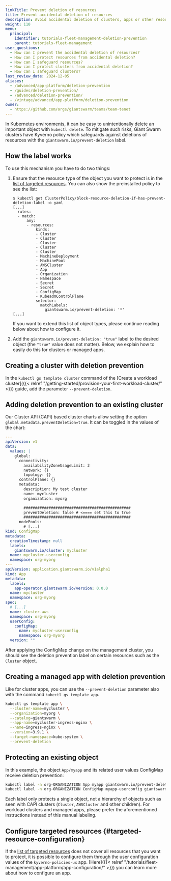 ```yaml
---
linkTitle: Prevent deletion of resources
title: Prevent accidental deletion of resources
description: Avoid accidental deletion of clusters, apps or other resources in Giant Swarm platform.
weight: 110
menu:
  principal:
    identifier: tutorials-fleet-management-deletion-prevention
    parent: tutorials-fleet-management
user_questions:
  - How can I prevent the accidental deletion of resources?
  - How can I protect resources from accidental deletion?
  - How can I safeguard resources?
  - How can I protect clusters from accidental deletion?
  - How can I safeguard clusters?
last_review_date: 2024-12-05
aliases:
  - /advanced/app-platform/deletion-prevention
  - /guides/deletion-prevention/
  - /advanced/deletion-prevention/
  - /vintage/advanced/app-platform/deletion-prevention
owner:
  - https://github.com/orgs/giantswarm/teams/team-tenet
---
```



In Kubernetes environments, it can be easy to unintentionally delete an important object with `kubectl delete`. To mitigate such risks, Giant Swarm clusters have Kyverno policy which safeguards against deletions of resources with the `giantswarm.io/prevent-deletion` label.

## How the label works

To use this mechanism you have to do two things:

1. Ensure that the resource type of the object you want to protect is in the [list of targeted resources](https://github.com/giantswarm/kyverno-policies-ux/blob/main/helm/kyverno-policies-ux/values.yaml). You can also show the preinstalled policy to see the list:

   ```nohighlight
   $ kubectl get ClusterPolicy/block-resource-deletion-if-has-prevent-deletion-label -o yaml
   [...]
     rules:
     - match:
         any:
         - resources:
             kinds:
             - Cluster
             - Cluster
             - Cluster
             - Cluster
             - Cluster
             - MachineDeployment
             - MachinePool
             - AWSCluster
             - App
             - Organization
             - Namespace
             - Secret
             - Secret
             - ConfigMap
             - KubeadmControlPlane
             selector:
               matchLabels:
                 giantswarm.io/prevent-deletion: '*'
   [...]
   ```

   If you want to extend this list of object types, please continue reading below about how to configure it.

2. Add the `giantswarm.io/prevent-deletion: "true"` label to the desired object (the `"true"` value does not matter). Below, we explain how to easily do this for clusters or managed apps.

## Creating a cluster with deletion prevention

In the `kubectl gs template cluster` command of the [Create a workload cluster]({{< relref "/getting-started/provision-your-first-workload-cluster/" >}}) guide, add the parameter `--prevent-deletion`.

## Adding deletion prevention to an existing cluster

Our Cluster API (CAPI) based cluster charts allow setting the option `global.metadata.preventDeletion=true`. It can be toggled in the values of the chart:

```yaml
---
apiVersion: v1
data:
  values: |
    global:
      connectivity:
        availabilityZoneUsageLimit: 3
        network: {}
        topology: {}
      controlPlane: {}
      metadata:
        description: My test cluster
        name: mycluster
        organization: myorg

        ###############################################
        preventDeletion: false # <==== set this to true
        ###############################################
      nodePools:
        # [...]
kind: ConfigMap
metadata:
  creationTimestamp: null
  labels:
    giantswarm.io/cluster: mycluster
  name: mycluster-userconfig
  namespace: org-myorg
---
apiVersion: application.giantswarm.io/v1alpha1
kind: App
metadata:
  labels:
    app-operator.giantswarm.io/version: 0.0.0
  name: mycluster
  namespace: org-myorg
spec:
  # [...]
  name: cluster-aws
  namespace: org-myorg
  userConfig:
    configMap:
      name: mycluster-userconfig
      namespace: org-myorg
  version: ""
```

After applying the ConfigMap change on the management cluster, you should see the deletion prevention label on certain resources such as the `Cluster` object.

## Creating a managed app with deletion prevention

Like for cluster apps, you can use the `--prevent-deletion` parameter also with the command `kubectl gs template app`.

```sh
kubectl gs template app \
  --cluster-name=mycluster \
  --organization=myorg \
  --catalog=giantswarm \
  --app-name=mycluster-ingress-nginx \
  --name=ingress-nginx \
  --version=3.9.1 \
  --target-namespace=kube-system \
  --prevent-deletion
```

## Protecting an existing object

In this example, the object `App/myapp` and its related user values ConfigMap receive deletion prevention:

```sh
kubectl label -n org-ORGANIZATION App myapp giantswarm.io/prevent-deletion=true
kubectl label -n org-ORGANIZATION ConfigMap myapp-userconfig giantswarm.io/prevent-deletion=true
```

Each label only protects a single object, not a hierarchy of objects such as seen with CAPI clusters (`Cluster`, `AWSCluster` and other children). For workload clusters and managed apps, please prefer the aforementioned instructions instead of this manual labeling.

## Configure targeted resources {#targeted-resource-configuration}

If the [list of targeted resources](https://github.com/giantswarm/kyverno-policies-ux/blob/main/helm/kyverno-policies-ux/values.yaml)
does not cover all resources that you want to protect, it is possible to configure them through the user configuration values of the `kyverno-policies-ux` app.
[Here]({{< relref "/tutorials/fleet-management/app-platform/app-configuration/" >}}) you can learn more about how to configure an app.
